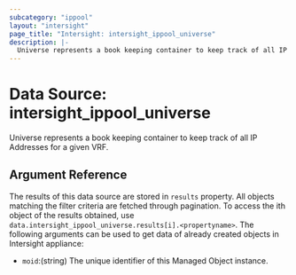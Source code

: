 ```yaml
---
subcategory: "ippool"
layout: "intersight"
page_title: "Intersight: intersight_ippool_universe"
description: |-
  Universe represents a book keeping container to keep track of all IP Addresses for a given VRF.
---
```


# Data Source: intersight_ippool_universe
Universe represents a book keeping container to keep track of all IP Addresses for a given VRF.
## Argument Reference
The results of this data source are stored in `results` property.
All objects matching the filter criteria are fetched through pagination.
To access the ith object of the results obtained, use `data.intersight_ippool_universe.results[i].<propertyname>`.
The following arguments can be used to get data of already created objects in Intersight appliance:
* `moid`:(string) The unique identifier of this Managed Object instance. 
 